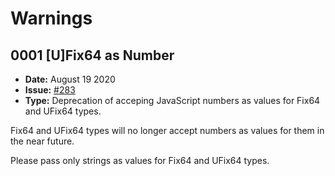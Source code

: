 # Warnings

## 0001 [U]Fix64 as Number

- **Date:** August 19 2020
- **Issue:** [#283](https://github.com/onflow/flow-js-sdk/issues/283)
- **Type:** Deprecation of acceping JavaScript numbers as values for Fix64 and UFix64 types.

Fix64 and UFix64 types will no longer accept numbers as values for them in the near future.

Please pass only strings as values for Fix64 and UFix64 types. 
